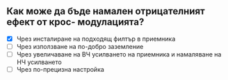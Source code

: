 ## Как може да бъде намален отрицателният ефект от крос- модулацията?

<!-- Верният отговор е отбелязан с [X] -->

- [X] Чрез инсталиране на подходящ филтър в приемника
- [ ] Чрез използване на по-добро заземление
- [ ] Чрез увеличаване на ВЧ усилването на приемника и намаляване на НЧ усилването
- [ ] Чрез по-прецизна настройка
